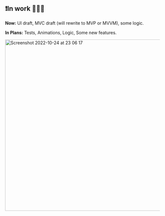 ## ❗️In work 👨‍💻💫

**Now:** UI draft, MVC draft (will rewrite to MVP or MVVM), some logic.

**In Plans:** Tests, Animations, Logic, Some new features.

<img width="557" alt="Screenshot 2022-10-24 at 23 06 17" src="https://user-images.githubusercontent.com/74795762/197621018-da7b2275-1c34-4adc-bbdf-cb0e07b3a40f.png">

